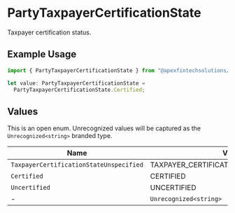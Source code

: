 # PartyTaxpayerCertificationState

Taxpayer certification status.

## Example Usage

```typescript
import { PartyTaxpayerCertificationState } from "@apexfintechsolutions/ascend-sdk/models/components";

let value: PartyTaxpayerCertificationState =
  PartyTaxpayerCertificationState.Certified;
```

## Values

This is an open enum. Unrecognized values will be captured as the `Unrecognized<string>` branded type.

| Name                                     | Value                                    |
| ---------------------------------------- | ---------------------------------------- |
| `TaxpayerCertificationStateUnspecified`  | TAXPAYER_CERTIFICATION_STATE_UNSPECIFIED |
| `Certified`                              | CERTIFIED                                |
| `Uncertified`                            | UNCERTIFIED                              |
| -                                        | `Unrecognized<string>`                   |